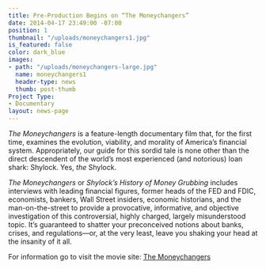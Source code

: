 ```yaml
---
title: Pre-Production Begins on “The Moneychangers”
date: 2014-04-17 23:49:00 -07:00
position: 1
thumbnail: "/uploads/moneychangers1.jpg"
is_featured: false
color: dark_blue
images:
- path: "/uploads/moneychangers-large.jpg"
  name: moneychangers1
  header-type: news
  thumb: post-thumb
Project Type:
- Documentary
layout: news-page
---
```


*The Moneychangers* is a feature-length documentary film that, for the first time, examines the evolution, viability, and morality of America’s financial system. Appropriately, our guide for this sordid tale is none other than the direct descendent of the world’s most experienced (and notorious) loan shark: Shylock. Yes, _the_ Shylock.

*The Moneychangers* or _Shylock’s History of Money Grubbing_ includes interviews with leading financial figures, former heads of the FED and FDIC, economists, bankers, Wall Street insiders, economic historians, and the man-on-the-street to provide a provocative, informative, and objective investigation of this controversial, highly charged, largely misunderstood topic. It’s guaranteed to shatter your preconceived notions about banks, crises, and regulations—or, at the very least, leave you shaking your head at the insanity of it all.

For information go to visit the movie site: [The Moneychangers](http://www.moneychangersfilm.com/)
